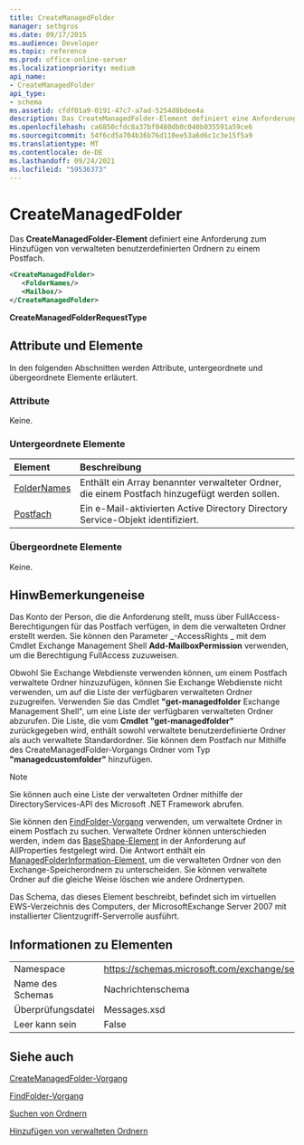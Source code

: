 ```yaml
---
title: CreateManagedFolder
manager: sethgros
ms.date: 09/17/2015
ms.audience: Developer
ms.topic: reference
ms.prod: office-online-server
ms.localizationpriority: medium
api_name:
- CreateManagedFolder
api_type:
- schema
ms.assetid: cfdf01a9-0191-47c7-a7ad-5254d8bdee4a
description: Das CreateManagedFolder-Element definiert eine Anforderung zum Hinzufügen von verwalteten benutzerdefinierten Ordnern zu einem Postfach.
ms.openlocfilehash: ca6850cfdc8a37bf0480db0c040b035591a59ce6
ms.sourcegitcommit: 54f6cd5a704b36b76d110ee53a6d6c1c3e15f5a9
ms.translationtype: MT
ms.contentlocale: de-DE
ms.lasthandoff: 09/24/2021
ms.locfileid: "59536373"
---
```

# <a name="createmanagedfolder"></a>CreateManagedFolder

Das **CreateManagedFolder-Element** definiert eine Anforderung zum Hinzufügen von verwalteten benutzerdefinierten Ordnern zu einem Postfach. 
  
```xml
<CreateManagedFolder>
   <FolderNames/>
   <Mailbox/>
</CreateManagedFolder>
```

 **CreateManagedFolderRequestType**
## <a name="attributes-and-elements"></a>Attribute und Elemente

In den folgenden Abschnitten werden Attribute, untergeordnete und übergeordnete Elemente erläutert.
  
### <a name="attributes"></a>Attribute

Keine.
  
### <a name="child-elements"></a>Untergeordnete Elemente

|**Element**|**Beschreibung**|
|:-----|:-----|
|[FolderNames](foldernames.md) <br/> |Enthält ein Array benannter verwalteter Ordner, die einem Postfach hinzugefügt werden sollen.  <br/> |
|[Postfach](mailbox.md) <br/> |Ein e-Mail-aktivierten Active Directory Directory Service-Objekt identifiziert.  <br/> |
   
### <a name="parent-elements"></a>Übergeordnete Elemente

Keine.
  
## <a name="remarks"></a>HinwBemerkungeneise

Das Konto der Person, die die Anforderung stellt, muss über FullAccess-Berechtigungen für das Postfach verfügen, in dem die verwalteten Ordner erstellt werden. Sie können den Parameter _-AccessRights _ mit dem Cmdlet Exchange Management Shell **Add-MailboxPermission** verwenden, um die Berechtigung FullAccess zuzuweisen. 
  
Obwohl Sie Exchange Webdienste verwenden können, um einem Postfach verwaltete Ordner hinzuzufügen, können Sie Exchange Webdienste nicht verwenden, um auf die Liste der verfügbaren verwalteten Ordner zuzugreifen. Verwenden Sie das Cmdlet **"get-managedfolder** Exchange Management Shell", um eine Liste der verfügbaren verwalteten Ordner abzurufen. Die Liste, die vom **Cmdlet "get-managedfolder"** zurückgegeben wird, enthält sowohl verwaltete benutzerdefinierte Ordner als auch verwaltete Standardordner. Sie können dem Postfach nur Mithilfe des CreateManagedFolder-Vorgangs Ordner vom Typ **"managedcustomfolder"** hinzufügen. 
  
> [!NOTE]
> Sie können auch eine Liste der verwalteten Ordner mithilfe der DirectoryServices-API des Microsoft .NET Framework abrufen. 
  
Sie können den [FindFolder-Vorgang](findfolder-operation.md) verwenden, um verwaltete Ordner in einem Postfach zu suchen. Verwaltete Ordner können unterschieden werden, indem das [BaseShape-Element](baseshape.md) in der Anforderung auf AllProperties festgelegt wird. Die Antwort enthält ein [ManagedFolderInformation-Element,](managedfolderinformation.md) um die verwalteten Ordner von den Exchange-Speicherordnern zu unterscheiden. Sie können verwaltete Ordner auf die gleiche Weise löschen wie andere Ordnertypen. 
  
Das Schema, das dieses Element beschreibt, befindet sich im virtuellen EWS-Verzeichnis des Computers, der MicrosoftExchange Server 2007 mit installierter Clientzugriff-Serverrolle ausführt.
  
## <a name="element-information"></a>Informationen zu Elementen

|||
|:-----|:-----|
|Namespace  <br/> |https://schemas.microsoft.com/exchange/services/2006/messages  <br/> |
|Name des Schemas  <br/> |Nachrichtenschema  <br/> |
|Überprüfungsdatei  <br/> |Messages.xsd  <br/> |
|Leer kann sein  <br/> |False  <br/> |
   
## <a name="see-also"></a>Siehe auch



[CreateManagedFolder-Vorgang](createmanagedfolder-operation.md)
  
[FindFolder-Vorgang](findfolder-operation.md)


[Suchen von Ordnern](https://msdn.microsoft.com/library/9124d868-017a-43f0-b915-5c0082cacec9%28Office.15%29.aspx)
  
[Hinzufügen von verwalteten Ordnern](https://msdn.microsoft.com/library/846658c6-7043-40fb-8439-19f97c2a967f%28Office.15%29.aspx)

